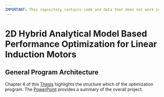 ```yaml
---
IMPORTANT: This repository contains code and data that does not work in turn-key fashion. I left it in the repo as reference to some of my coding infrastructure used to complete my thesis.
---
```


# 2D Hybrid Analytical Model Based Performance Optimization for Linear Induction Motors

## General Program Architecture
Chapter 4 of this [Thesis](https://github.com/MichaelThamm/Masters/blob/main/2D%20Hybrid%20Analytical%20Model%20Based%20Performance%20Optimization%20for%20Linear%20Induction%20Motors.pdf) highlights the structure which of the optimization program.
The [PowerPoint](https://github.com/MichaelThamm/Masters/blob/main/Defence_Seminar%20Presentation_Michael_Thamm.pptx) provides a summary of the overall project.
